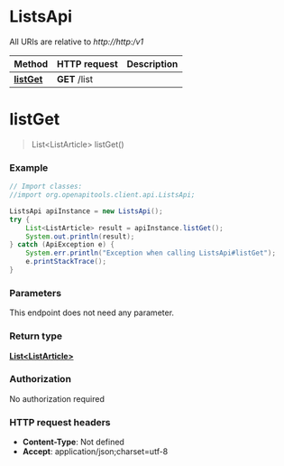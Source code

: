 # ListsApi

All URIs are relative to *http://http:/v1*

Method | HTTP request | Description
------------- | ------------- | -------------
[**listGet**](ListsApi.md#listGet) | **GET** /list | 


<a name="listGet"></a>
# **listGet**
> List&lt;ListArticle&gt; listGet()



### Example
```java
// Import classes:
//import org.openapitools.client.api.ListsApi;

ListsApi apiInstance = new ListsApi();
try {
    List<ListArticle> result = apiInstance.listGet();
    System.out.println(result);
} catch (ApiException e) {
    System.err.println("Exception when calling ListsApi#listGet");
    e.printStackTrace();
}
```

### Parameters
This endpoint does not need any parameter.

### Return type

[**List&lt;ListArticle&gt;**](ListArticle.md)

### Authorization

No authorization required

### HTTP request headers

 - **Content-Type**: Not defined
 - **Accept**: application/json;charset=utf-8

